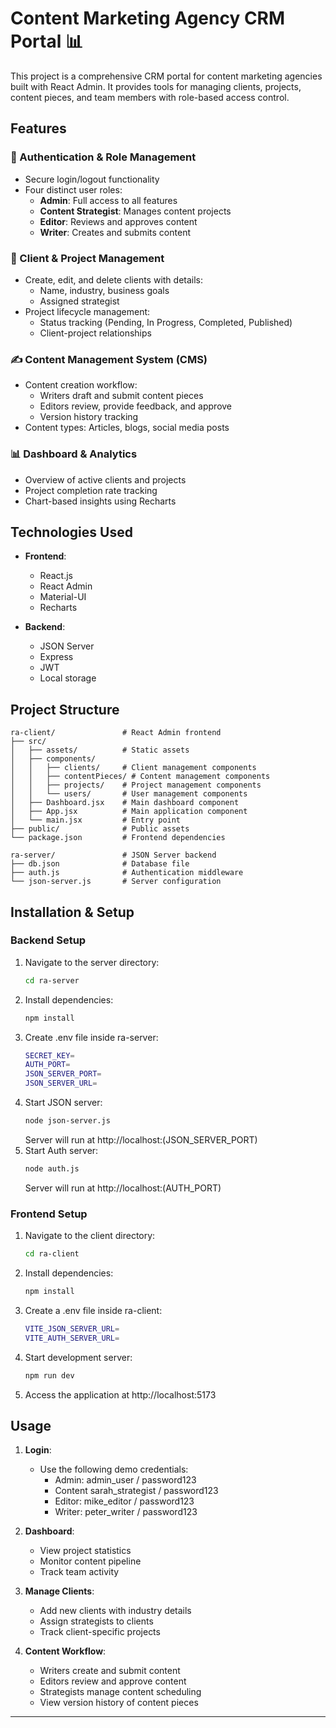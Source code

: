 # Content Marketing Agency CRM Portal 📊

This project is a comprehensive CRM portal for content marketing agencies built with React Admin. It provides tools for managing clients, projects, content pieces, and team members with role-based access control.

## Features

### 🔐 Authentication & Role Management
- Secure login/logout functionality
- Four distinct user roles:
  - **Admin**: Full access to all features
  - **Content Strategist**: Manages content projects
  - **Editor**: Reviews and approves content
  - **Writer**: Creates and submits content

### 👥 Client & Project Management
- Create, edit, and delete clients with details:
  - Name, industry, business goals
  - Assigned strategist
- Project lifecycle management:
  - Status tracking (Pending, In Progress, Completed, Published)
  - Client-project relationships

### ✍️ Content Management System (CMS)
- Content creation workflow:
  - Writers draft and submit content pieces
  - Editors review, provide feedback, and approve
  - Version history tracking
- Content types: Articles, blogs, social media posts

### 📊 Dashboard & Analytics
- Overview of active clients and projects
- Project completion rate tracking
- Chart-based insights using Recharts

## Technologies Used

- **Frontend**:
  - React.js
  - React Admin
  - Material-UI
  - Recharts

- **Backend**:
  - JSON Server
  - Express
  - JWT
  - Local storage

## Project Structure

```
ra-client/               # React Admin frontend
├── src/
│   ├── assets/          # Static assets
│   ├── components/
│   │   ├── clients/     # Client management components
│   │   ├── contentPieces/ # Content management components
│   │   ├── projects/    # Project management components
│   │   └── users/       # User management components
│   ├── Dashboard.jsx    # Main dashboard component
│   ├── App.jsx          # Main application component
│   └── main.jsx         # Entry point
├── public/              # Public assets
└── package.json         # Frontend dependencies

ra-server/               # JSON Server backend
├── db.json              # Database file
├── auth.js              # Authentication middleware
└── json-server.js       # Server configuration
```

## Installation & Setup

### Backend Setup
1. Navigate to the server directory:
   ```bash
   cd ra-server
   ```
2. Install dependencies:
   ```bash
   npm install
   ```
3. Create .env file inside ra-server:
    ```bash
    SECRET_KEY=
    AUTH_PORT=
    JSON_SERVER_PORT=
    JSON_SERVER_URL=
    ```
4. Start JSON server:
   ```bash
   node json-server.js
   ```
   Server will run at http://localhost:(JSON_SERVER_PORT)
5. Start Auth server:
   ```bash
   node auth.js
   ```
   Server will run at http://localhost:(AUTH_PORT)

### Frontend Setup
1. Navigate to the client directory:
   ```bash
   cd ra-client
   ```
2. Install dependencies:
   ```bash
   npm install
   ```
3. Create a .env file inside ra-client:
    ```bash
    VITE_JSON_SERVER_URL=
    VITE_AUTH_SERVER_URL=
    ```
4. Start development server:
   ```bash
   npm run dev
   ```
5. Access the application at http://localhost:5173

## Usage

1. **Login**:
   - Use the following demo credentials:
     - Admin: admin_user / password123
     - Content sarah_strategist / password123
     - Editor: mike_editor / password123
     - Writer: peter_writer / password123

2. **Dashboard**:
   - View project statistics
   - Monitor content pipeline
   - Track team activity

3. **Manage Clients**:
   - Add new clients with industry details
   - Assign strategists to clients
   - Track client-specific projects

4. **Content Workflow**:
   - Writers create and submit content
   - Editors review and approve content
   - Strategists manage content scheduling
   - View version history of content pieces

---